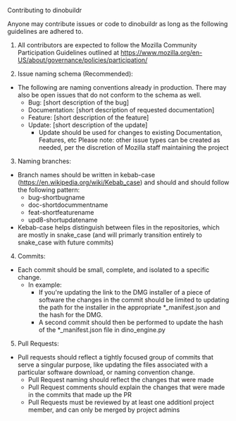 Contributing to dinobuildr

Anyone may contribute issues or code to dinobuildr as long as the following guidelines are adhered to.

1) All contributors are expected to follow the Mozilla Community Participation Guidelines outlined at https://www.mozilla.org/en-US/about/governance/policies/participation/

2) Issue naming schema (Recommended):
  * The following are naming conventions already in production. There may also be open issues that do not conform to the schema as well.
    * Bug: [short description of the bug]
    * Documentation: [short description of requested documentation]
    * Feature: [short description of the feature]
    * Update: [short description of the update]
        * Update should be used for changes to existing Documentation, Features, etc
    Please note: other issue types can be created as needed, per the discretion of Mozilla staff maintaining the project

3) Naming branches:
  * Branch names should be written in kebab-case (https://en.wikipedia.org/wiki/Kebab_case) and should and should follow the following pattern:
      * bug-shortbugname
      * doc-shortdocummentname
      * feat-shortfeaturename
      * upd8-shortupdatename
  * Kebab-case helps distinguish between files in the repositories, which are mostly in snake_case (and will primarly transition entirely to snake_case with future commits)
  
4) Commits:
  * Each commit should be small, complete, and isolated to a specific change.
      * In example:
        * If you're updating the link to the DMG installer of a piece of software the changes in the commit should be limited to updating the path for the installer in the appropriate *_manifest.json and the hash for the DMG.
        * A second commit should then be performed to update the hash of the *_manifest.json file in dino_engine.py

5) Pull Requests:
  * Pull requests should reflect a tightly focused group of commits that serve a singular purpose, like updating the files associated with a particular software download, or naming convention change.
      * Pull Request naming should reflect the changes that were made
      * Pull Request comments should explain the changes that were made in the commits that made up the PR
      * Pull Requests must be reviewed by at least one additionl project member, and can only be merged by project admins
